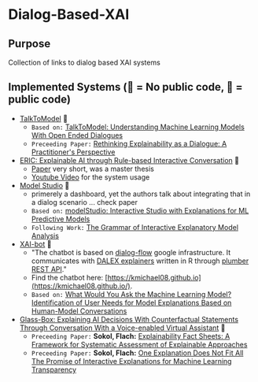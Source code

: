 # Dialog-Based-XAI

## Purpose
Collection of links to dialog based XAI systems

## Implemented Systems (🔐 = No public code, 👐 = public code)

- [TalkToModel](https://github.com/dylan-slack/TalkToModel) 👐
    - `Based on:` [TalkToModel: Understanding Machine Learning Models With Open Ended Dialogues](http://arxiv.org/abs/2207.04154)
    - `Preceeding Paper:` [Rethinking Explainability as a Dialogue: A Practitioner's Perspective](https://arxiv.org/pdf/2207.04154.pdf)
- [ERIC: Explainable AI through Rule-based Interactive Conversation](https://github.com/viadee/eric/blob/master/README.md)  👐
    - [Paper](http://ceur-ws.org/Vol-2578/ETMLP3.pdf) very short, was a master thesis 
    - [Youtube Video](https://www.youtube.com/watch?v=C3bsM33oBtY) for the system usage
- [Model Studio](https://github.com/ModelOriented/modelStudio) 👐
    - primerely a dashboard, yet the authors talk about integrating that in a dialog scenario ... check paper 
    - `Based on:` [modelStudio: Interactive Studio with Explanations for
ML Predictive Models](https://www.theoj.org/joss-papers/joss.01798/10.21105.joss.01798.pdf)
    - `Following Work:` [The Grammar of Interactive Explanatory Model Analysis](https://arxiv.org/abs/2005.00497)
- [XAI-bot](https://github.com/ModelOriented/xaibot/blob/master/xaibot2.gif) 👐
    - "The chatbot is based on [dialog-flow](https://dialogflow.com/) google infrastructure. It communicates with [DALEX explainers](https://github.com/pbiecek/DALEX/) written in R through [plumber REST API](https://www.rplumber.io/docs/rendering-and-output.html)."
    - Find the chatbot here: [https://kmichael08.github.io](https://kmichael08.github.io/).
    - `Based on:` [What Would You Ask the Machine Learning Model? Identification of User Needs for Model Explanations Based on Human-Model Conversations](https://arxiv.org/abs/2002.05674)
- [Glass-Box: Explaining AI Decisions With Counterfactual Statements Through Conversation With a Voice-enabled Virtual Assistant](https://www.ijcai.org/proceedings/2018/0865.pdf) 🔐
    - `Preceeding Paper:` **Sokol, Flach:** [Explainability Fact Sheets: A Framework for Systematic Assessment of Explainable Approaches](https://arxiv.org/abs/1912.05100)
    - `Preceeding Paper:` **Sokol, Flach:** [One Explanation Does Not Fit All The Promise of Interactive Explanations for Machine Learning Transparency](https://arxiv.org/abs/2001.09734)



